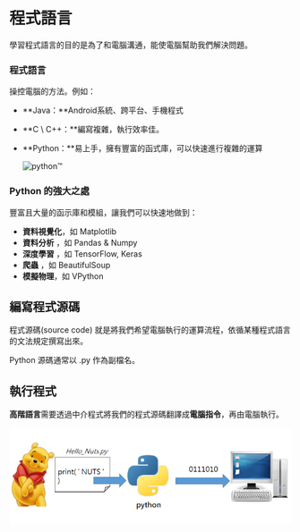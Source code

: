 # 程式語言

學習程式語言的目的是為了和電腦溝通，能使電腦幫助我們解決問題。

### 程式語言

操控電腦的方法。例如：

* **Java：**Android系統、跨平台、手機程式
* **C \ C++：**編寫複雜，執行效率佳。
* **Python：**易上手，擁有豐富的函式庫，可以快速進行複雜的運算

  ![python&#x2122;](https://www.python.org/static/img/python-logo@2x.png)

### Python 的強大之處

豐富且大量的函示庫和模組，讓我們可以快速地做到：

* **資料視覺化**，如 Matplotlib
* **資料分析** ，如 Pandas & Numpy
* **深度學習** ，如 TensorFlow, Keras
* **爬蟲** ，如 BeautifulSoup
* **模擬物理**，如 VPython

## 編寫程式源碼

程式源碼\(source code\) 就是將我們希望電腦執行的運算流程，依循某種程式語言的文法規定撰寫出來。

Python 源碼通常以 .py 作為副檔名。

## **執行程式**

**高階語言**需要透過中介程式將我們的程式源碼翻譯成**電腦指令**，再由電腦執行。

![](../../.gitbook/assets/image%20%2839%29.png)

